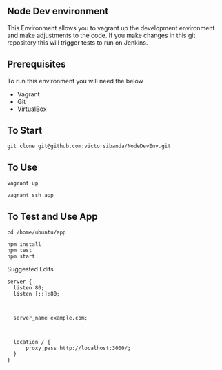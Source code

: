 ## Node Dev environment

This Environment allows you to vagrant up the development environment and make adjustments to the code. If you make changes in this git repository this will trigger tests to run on Jenkins.

## Prerequisites
To run this environment you will need the below
- Vagrant
- Git
- VirtualBox

## To Start

```
git clone git@github.com:victorsibanda/NodeDevEnv.git
```

## To Use

```
vagrant up

vagrant ssh app
```

## To Test and Use App

```
cd /home/ubuntu/app

npm install
npm test
npm start

```


Suggested Edits

```
server {
  listen 80;
  listen [::]:80;



  server_name example.com;



  location / {
      proxy_pass http://localhost:3000/;
  }
}
```
